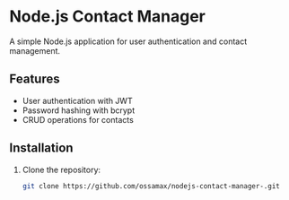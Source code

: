 # Node.js Contact Manager

A simple Node.js application for user authentication and contact management.

## Features

- User authentication with JWT
- Password hashing with bcrypt
- CRUD operations for contacts

## Installation

1. Clone the repository:
   ```bash
   git clone https://github.com/ossamax/nodejs-contact-manager-.git

